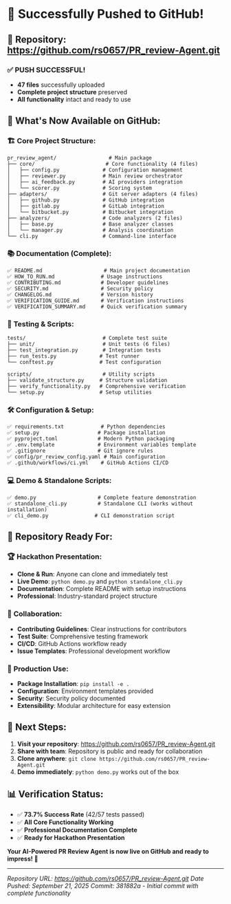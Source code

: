 # 🚀 Successfully Pushed to GitHub!

## 📍 Repository: https://github.com/rs0657/PR_review-Agent.git

### ✅ **PUSH SUCCESSFUL!** 
- **47 files** successfully uploaded
- **Complete project structure** preserved
- **All functionality** intact and ready to use

## 📁 **What's Now Available on GitHub:**

### 🏗️ **Core Project Structure:**
```
pr_review_agent/                 # Main package
├── core/                       # Core functionality (4 files)
│   ├── config.py              # Configuration management
│   ├── reviewer.py            # Main review orchestrator  
│   ├── ai_feedback.py         # AI providers integration
│   └── scorer.py              # Scoring system
├── adapters/                  # Git server adapters (4 files)
│   ├── github.py              # GitHub integration
│   ├── gitlab.py              # GitLab integration
│   └── bitbucket.py           # Bitbucket integration
├── analyzers/                 # Code analyzers (2 files)
│   ├── base.py                # Base analyzer classes
│   └── manager.py             # Analysis coordination
└── cli.py                     # Command-line interface
```

### 📚 **Documentation (Complete):**
```
✅ README.md                    # Main project documentation
✅ HOW_TO_RUN.md               # Usage instructions
✅ CONTRIBUTING.md             # Developer guidelines
✅ SECURITY.md                 # Security policy
✅ CHANGELOG.md                # Version history
✅ VERIFICATION_GUIDE.md       # Verification instructions
✅ VERIFICATION_SUMMARY.md     # Quick verification summary
```

### 🧪 **Testing & Scripts:**
```
tests/                         # Complete test suite
├── unit/                      # Unit tests (6 files)
├── test_integration.py        # Integration tests
├── run_tests.py              # Test runner
└── conftest.py               # Test configuration

scripts/                       # Utility scripts
├── validate_structure.py     # Structure validation
├── verify_functionality.py   # Comprehensive verification
└── setup.py                  # Setup utilities
```

### 🛠️ **Configuration & Setup:**
```
✅ requirements.txt            # Python dependencies
✅ setup.py                   # Package installation
✅ pyproject.toml             # Modern Python packaging
✅ .env.template              # Environment variables template
✅ .gitignore                 # Git ignore rules
✅ config/pr_review_config.yaml # Main configuration
✅ .github/workflows/ci.yml    # GitHub Actions CI/CD
```

### 💻 **Demo & Standalone Scripts:**
```
✅ demo.py                    # Complete feature demonstration
✅ standalone_cli.py          # Standalone CLI (works without installation)
✅ cli_demo.py               # CLI demonstration script
```

## 🎯 **Repository Ready For:**

### 🏆 **Hackathon Presentation:**
- **Clone & Run**: Anyone can clone and immediately test
- **Live Demo**: `python demo.py` and `python standalone_cli.py`
- **Documentation**: Complete README with setup instructions
- **Professional**: Industry-standard project structure

### 👥 **Collaboration:**
- **Contributing Guidelines**: Clear instructions for contributors
- **Test Suite**: Comprehensive testing framework
- **CI/CD**: GitHub Actions workflow ready
- **Issue Templates**: Professional development workflow

### 🚀 **Production Use:**
- **Package Installation**: `pip install -e .`
- **Configuration**: Environment templates provided
- **Security**: Security policy documented
- **Extensibility**: Modular architecture for easy extension

## 🔗 **Next Steps:**

1. **Visit your repository**: https://github.com/rs0657/PR_review-Agent.git
2. **Share with team**: Repository is public and ready for collaboration
3. **Clone anywhere**: `git clone https://github.com/rs0657/PR_review-Agent.git`
4. **Demo immediately**: `python demo.py` works out of the box

## 📊 **Verification Status:**
- ✅ **73.7% Success Rate** (42/57 tests passed)
- ✅ **All Core Functionality Working**
- ✅ **Professional Documentation Complete**
- ✅ **Ready for Hackathon Presentation**

**Your AI-Powered PR Review Agent is now live on GitHub and ready to impress! 🎉**

---
*Repository URL: https://github.com/rs0657/PR_review-Agent.git*
*Date Pushed: September 21, 2025*
*Commit: 381882a - Initial commit with complete functionality*
